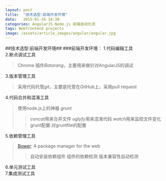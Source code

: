 ```yaml
---
layout: post
title:  "技术选型:前端开发环境"
date:   2015-01-26 18:30
categories: AngularJS Node.js 前端自动化流 
tags: Webfrontend projects
image: /assets/article_images/angular/angular.jpg
---
```

##技术选型:前端开发环境##
###前端开发环境：
1.代码编辑工具<br>
2.断点调试工具<br>
> Chrome 插件*Batarang*，主要用来做针对AngularJS的调试

3.版本管理工具<br>
> 采用代码托管*git*，主要是托管在GitHub上，采用pull request

4.代码合并和混淆工具<br>
> 使用node.js上的神器 *grunt*
>>   *concat*用来合并文件
>>   *uglyfy*用来混淆代码
>>   *watch*用来监控文件变化
> grunt配置:对gruntfile的配置

5.依赖管理工具<br>
> [Bower](http://bower.io): A package manager for the web
>>   自动安装依赖组件
>>   组件的依赖检测
>>   版本兼容性自动检测

6.单元测试工具<br>
7.集成测试工具<br>
